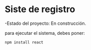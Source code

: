 <h1>Siste de registro </h1>

-Estado del proyecto: En construcción. 

para ejecutar el sistema, debes poner: 

``` npm install react ```

